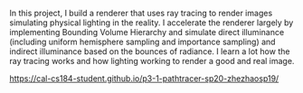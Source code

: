 In this project, I build a renderer that uses ray tracing to render images simulating physical lighting in the reality. I accelerate the renderer largely by implementing Bounding Volume Hierarchy and simulate direct illuminance (including uniform hemisphere sampling and importance sampling) and indirect illuminance based on the bounces of radiance. I learn a lot how the ray tracing works and how lighting working to render a good and real image.


https://cal-cs184-student.github.io/p3-1-pathtracer-sp20-zhezhaosp19/

